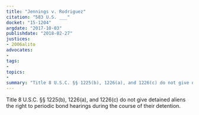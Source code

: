 ```yaml
---
title: "Jennings v. Rodriguez"
citation: "583 U.S. ___"
docket: "15-1204"
argdate: "2017-10-03"
publishdate: "2018-02-27"
justices:
- 2006alito
advocates:
- 
tags:
- 
topics:
- 
summary: "Title 8 U.S.C. §§ 1225(b), 1226(a), and 1226(c) do not give detained aliens the right to periodic bond hearings during the course of their detention."
---
```

Title 8 U.S.C. §§ 1225(b), 1226(a), and 1226(c) do not give detained aliens the right to periodic bond hearings during the course of their detention.

